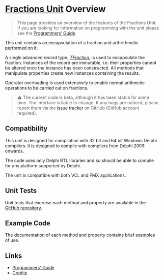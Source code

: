 # [Fractions Unit](../index.md) Overview

> This page provides an overview of the features of the Fractions Unit. If you are looking for information on programming with the unit please see the [Programmers’ Guide](./API.md).

This unit contains an encapsulation of a fraction and arthrithmetic performed on it.

A single advanced record type, [_TFraction_](./API/TFraction.md), is used to encapsulate the fraction. Instances of the record are immutable, i.e. their properties cannot be altered once the instance has been constructed. All methods that manipulate properties create new instances containing the results.

Operator overloading is used extensively to enable normal arithmetic operations to be carried out on fractions.

> ⚠️ The current code is beta, although it has been stable for some time. The interface is liable to change. If any bugs are noticed, please report them via the [issue tracker](https://github.com/ddablib/fractions/issues) on GitHub (GitHub account required).

## Compatibility

This unit is designed for compilation with 32 bit and 64 bit Windows Delphi compilers. It is designed to compile with compilers from Delphi 2009 onwards.

The code uses only Delphi RTL libraries and so should be able to compile for any platform supported by Delphi.

The unit is compatible with both VCL and FMX applications.

## Unit Tests

Unit tests that exercise each method and property are available in the [GitHub repository](https://github.com/ddablib/fractions/tree/develop/Test). 

## Example Code

The documentation of each method and property contains brief examples of use.

## Links

* [Programmers' Guide](./API.md)
* [Credits](./Credits.md)
